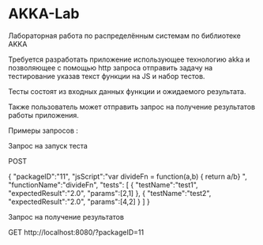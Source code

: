 # AKKA-Lab
Лабораторная работа по распределённым системам по библиотеке AKKA

Требуется разработать приложение использующее технологию akka и позволяющее с помощью http запроса отправить задачу на тестирование указав текст функции на JS и набор тестов.

Тесты состоят из входных данных функции и ожидаемого результата.

Также пользователь может отправить запрос на получение результатов работы приложения.

Примеры запросов :

Запрос на запуск теста

POST

{
  "packageID":"11",
  "jsScript":"var divideFn = function(a,b) { return a/b} ",
  "functionName":"divideFn",
  "tests": [
    {
      "testName":"test1",
      "expectedResult":"2.0",
      "params":[2,1]
    },
    { "testName":"test2",
      "expectedResult":"2.0",
      "params":[4,2]
    }
  ]
}

Запрос на получение результатов

GET http://localhost:8080/<url>?packageID=11
